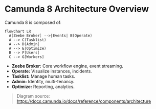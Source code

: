 # Camunda 8 Architecture Overview

Camunda 8 is composed of:

```mermaid
flowchart LR
  A[Zeebe Broker] -->|Events| B(Operate)
  A --> C(Tasklist)
  A --> D(Admin)
  A --> E(Optimize)
  B --> F[Users]
  C --> G[Workers]
```
- **Zeebe Broker:** Core workflow engine, event streaming.
- **Operate:** Visualize instances, incidents.
- **Tasklist:** Manage human tasks.
- **Admin:** Identity, multi-tenancy.
- **Optimize:** Reporting, analytics.

> Diagram source: https://docs.camunda.io/docs/reference/components/architecture
